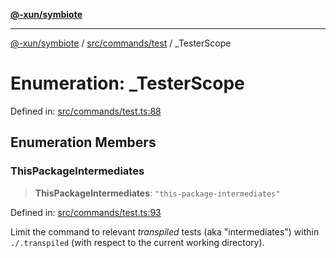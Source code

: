 [**@-xun/symbiote**](../../../../README.md)

***

[@-xun/symbiote](../../../../README.md) / [src/commands/test](../README.md) / \_TesterScope

# Enumeration: \_TesterScope

Defined in: [src/commands/test.ts:88](https://github.com/Xunnamius/symbiote/blob/03c423f753693df61565a1f49d80cc0f6cc503f1/src/commands/test.ts#L88)

## Enumeration Members

### ThisPackageIntermediates

> **ThisPackageIntermediates**: `"this-package-intermediates"`

Defined in: [src/commands/test.ts:93](https://github.com/Xunnamius/symbiote/blob/03c423f753693df61565a1f49d80cc0f6cc503f1/src/commands/test.ts#L93)

Limit the command to relevant _transpiled_ tests (aka "intermediates")
within `./.transpiled` (with respect to the current working directory).
